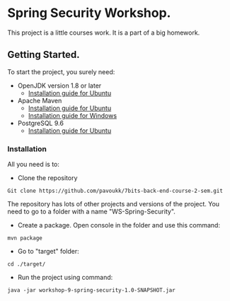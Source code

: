 # Spring Security Workshop.
This project is a little courses work. It is a part of a big homework.
## Getting Started.
To start the project, you surely need:
- OpenJDK version 1.8 or later
  - [Installation guide for Ubuntu](https://linuxize.com/post/install-java-on-ubuntu-18-04/)
- Apache Maven
  - [Installation guide for Ubuntu](https://linuxize.com/post/how-to-install-apache-maven-on-ubuntu-18-04/)
  - [Installation guide for Windows](https://www.mkyong.com/maven/how-to-install-maven-in-windows/)
- PostgreSQL 9.6
  - [Installation guide for Ubuntu](https://www.digitalocean.com/community/tutorials/how-to-install-and-use-postgresql-on-ubuntu-18-04)
### Installation
All you need is to:
- Clone the repository
```
Git clone https://github.com/pavoukk/7bits-back-end-course-2-sem.git
```
The repository has lots of other projects and versions of the project. You need to go to a folder with a name "WS-Spring-Security".
- Create a package. Open console in the folder and use this command:
```
mvn package
```
- Go to "target" folder:
```
cd ./target/
```
- Run the project using command:
```
java -jar workshop-9-spring-security-1.0-SNAPSHOT.jar